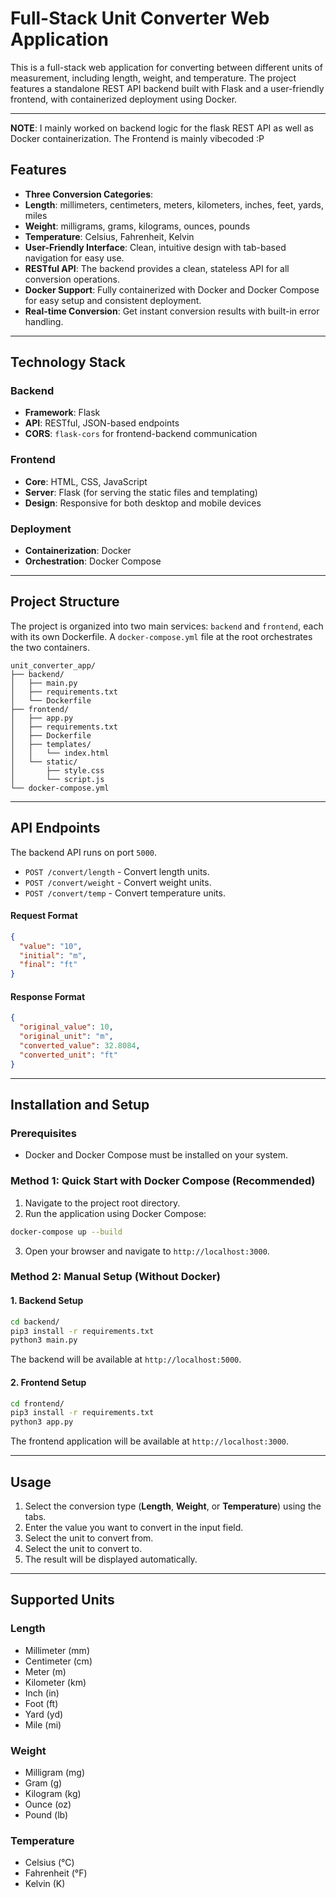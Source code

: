 # Full-Stack Unit Converter Web Application

This is a full-stack web application for converting between different units of measurement, including length, weight, and temperature. The project features a standalone REST API backend built with Flask and a user-friendly frontend, with containerized deployment using Docker.

---

**NOTE**: I mainly worked on backend logic for the flask REST API as well as Docker containerization. The Frontend is mainly vibecoded :P

## Features

- **Three Conversion Categories**:
- **Length**: millimeters, centimeters, meters, kilometers, inches, feet, yards, miles
- **Weight**: milligrams, grams, kilograms, ounces, pounds
- **Temperature**: Celsius, Fahrenheit, Kelvin
- **User-Friendly Interface**: Clean, intuitive design with tab-based navigation for easy use.
- **RESTful API**: The backend provides a clean, stateless API for all conversion operations.
- **Docker Support**: Fully containerized with Docker and Docker Compose for easy setup and consistent deployment.
- **Real-time Conversion**: Get instant conversion results with built-in error handling.

---

## Technology Stack

### Backend
- **Framework**: Flask
- **API**: RESTful, JSON-based endpoints
- **CORS**: `flask-cors` for frontend-backend communication

### Frontend
- **Core**: HTML, CSS, JavaScript
- **Server**: Flask (for serving the static files and templating)
- **Design**: Responsive for both desktop and mobile devices

### Deployment
- **Containerization**: Docker
- **Orchestration**: Docker Compose

---

## Project Structure

The project is organized into two main services: `backend` and `frontend`, each with its own Dockerfile. A `docker-compose.yml` file at the root orchestrates the two containers.

```
unit_converter_app/
├── backend/
│   ├── main.py
│   ├── requirements.txt
│   └── Dockerfile
├── frontend/
│   ├── app.py
│   ├── requirements.txt
│   ├── Dockerfile
│   ├── templates/
│   │   └── index.html
│   └── static/
│       ├── style.css
│       └── script.js
└── docker-compose.yml
```

---

## API Endpoints

The backend API runs on port `5000`.

-   `POST /convert/length` - Convert length units.
-   `POST /convert/weight` - Convert weight units.
-   `POST /convert/temp` - Convert temperature units.

#### Request Format
```json
{
  "value": "10",
  "initial": "m",
  "final": "ft"
}
```

#### Response Format
```json
{
  "original_value": 10,
  "original_unit": "m",
  "converted_value": 32.8084,
  "converted_unit": "ft"
}
```

---

## Installation and Setup

### Prerequisites
-   Docker and Docker Compose must be installed on your system.

### Method 1: Quick Start with Docker Compose (Recommended)
1.  Navigate to the project root directory.
2.  Run the application using Docker Compose:
```bash
docker-compose up --build
```
3.  Open your browser and navigate to `http://localhost:3000`.

### Method 2: Manual Setup (Without Docker)

#### 1. Backend Setup
```bash
cd backend/
pip3 install -r requirements.txt
python3 main.py
```

The backend will be available at `http://localhost:5000`.

#### 2. Frontend Setup
```bash
cd frontend/
pip3 install -r requirements.txt
python3 app.py
```
The frontend application will be available at `http://localhost:3000`.

---

## Usage

1.  Select the conversion type (**Length**, **Weight**, or **Temperature**) using the tabs.
2.  Enter the value you want to convert in the input field.
3.  Select the unit to convert from.
4.  Select the unit to convert to.
5.  The result will be displayed automatically.

---

## Supported Units

### Length
-   Millimeter (mm)
-   Centimeter (cm)
-   Meter (m)
-   Kilometer (km)
-   Inch (in)
-   Foot (ft)
-   Yard (yd)
-   Mile (mi)

### Weight
-   Milligram (mg)
-   Gram (g)
-   Kilogram (kg)
-   Ounce (oz)
-   Pound (lb)

### Temperature
-   Celsius (°C)
-   Fahrenheit (°F)
-   Kelvin (K)
